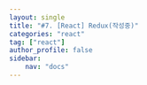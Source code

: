 ```yaml
---
layout: single
title: "#7. [React] Redux(작성중)"
categories: "react"
tag: ["react"]
author_profile: false
sidebar: 
    nav: "docs"
---
```







